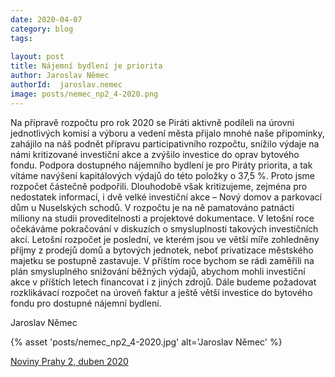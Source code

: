 ```yaml
---
date: 2020-04-07
category: blog
tags:
    
layout: post
title: Nájemní bydlení je priorita
author: Jaroslav Němec
authorId:  jaroslav.nemec
image: posts/nemec_np2_4-2020.png
---
```

Na přípravě rozpočtu pro rok 2020 se Piráti aktivně podíleli na úrovni jednotlivých komisí a výboru a vedení města přijalo mnohé naše připomínky, zahájilo na náš podnět přípravu participativního rozpočtu, snížilo výdaje na námi kritizované investiční akce a zvýšilo investice do oprav bytového fondu. Podpora dostupného nájemního bydlení je pro Piráty priorita, a tak vítáme navýšení kapitálových výdajů do této položky o 37,5 %. Proto jsme rozpočet částečně podpořili. Dlouhodobě však kritizujeme, zejména pro nedostatek informací, i dvě velké investiční akce – Nový domov a parkovací dům u Nuselských schodů. V rozpočtu je na ně pamatováno patnácti miliony na studii proveditelnosti a projektové dokumentace. V letošní roce očekáváme pokračování v diskuzích o smysluplnosti takových investičních akcí. Letošní rozpočet je poslední, ve kterém jsou ve větší míře zohledněny příjmy z prodejů domů a bytových jednotek, neboť privatizace městského majetku se postupně zastavuje. V příštím roce bychom se rádi zaměřili na plán smysluplného snižování běžných výdajů, abychom mohli investiční akce v příštích letech financovat i z jiných zdrojů. Dále budeme požadovat rozklikávací rozpočet na úroveň faktur a ještě větší investice do bytového fondu pro dostupné nájemní bydlení.

Jaroslav Němec

{% asset 'posts/nemec_np2_4-2020.jpg' alt='Jaroslav Němec' %}

[Noviny Prahy 2, duben 2020](http://www.praha2.cz/file/Sdv1/04-2020-PRAHA-NOVINY.pdf)
